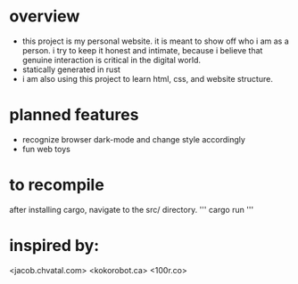 # overview
- this project is my personal website. it is meant to show off who i am as a
  person. i try to keep it honest and intimate, because i believe that genuine
  interaction is critical in the digital world.
- statically generated in rust
- i am also using this project to learn html, css, and website structure.

# planned features
- recognize browser dark-mode and change style accordingly
- fun web toys

# to recompile
after installing cargo, navigate to the src/ directory.
'''
cargo run
'''

# inspired by:
<jacob.chvatal.com>
<kokorobot.ca>
<100r.co>
